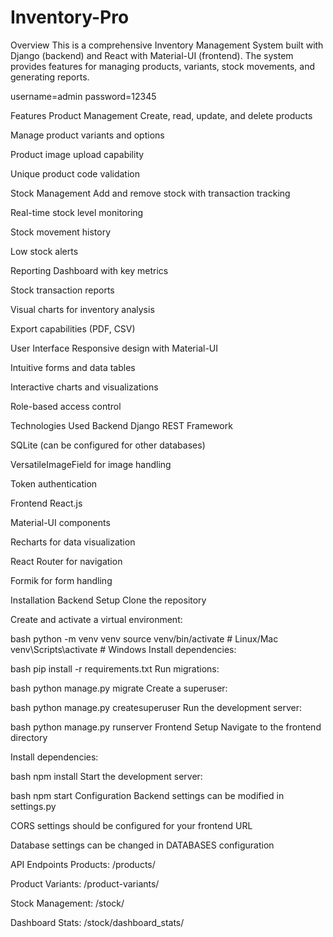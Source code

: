# Inventory-Pro
Overview
This is a comprehensive Inventory Management System built with Django (backend) and React with Material-UI (frontend). The system provides features for managing products, variants, stock movements, and generating reports.

username=admin
password=12345

Features
Product Management
Create, read, update, and delete products

Manage product variants and options

Product image upload capability

Unique product code validation

Stock Management
Add and remove stock with transaction tracking

Real-time stock level monitoring

Stock movement history

Low stock alerts

Reporting
Dashboard with key metrics

Stock transaction reports

Visual charts for inventory analysis

Export capabilities (PDF, CSV)

User Interface
Responsive design with Material-UI

Intuitive forms and data tables

Interactive charts and visualizations

Role-based access control

Technologies Used
Backend
Django REST Framework

SQLite (can be configured for other databases)

VersatileImageField for image handling

Token authentication

Frontend
React.js

Material-UI components

Recharts for data visualization

React Router for navigation

Formik for form handling

Installation
Backend Setup
Clone the repository

Create and activate a virtual environment:

bash
python -m venv venv
source venv/bin/activate  # Linux/Mac
venv\Scripts\activate     # Windows
Install dependencies:

bash
pip install -r requirements.txt
Run migrations:

bash
python manage.py migrate
Create a superuser:

bash
python manage.py createsuperuser
Run the development server:

bash
python manage.py runserver
Frontend Setup
Navigate to the frontend directory

Install dependencies:

bash
npm install
Start the development server:

bash
npm start
Configuration
Backend settings can be modified in settings.py

CORS settings should be configured for your frontend URL

Database settings can be changed in DATABASES configuration

API Endpoints
Products: /products/

Product Variants: /product-variants/

Stock Management: /stock/

Dashboard Stats: /stock/dashboard_stats/
